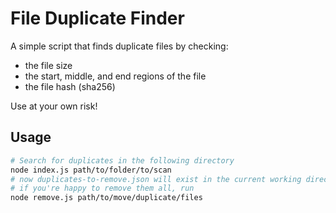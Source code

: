 # File Duplicate Finder

A simple script that finds duplicate files by checking:

- the file size
- the start, middle, and end regions of the file
- the file hash (sha256)

Use at your own risk!

## Usage

```bash
# Search for duplicates in the following directory
node index.js path/to/folder/to/scan
# now duplicates-to-remove.json will exist in the current working directory
# if you're happy to remove them all, run
node remove.js path/to/move/duplicate/files
```

